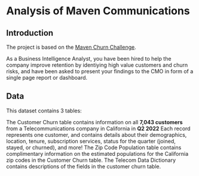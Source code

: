 # Analysis of Maven Communications

## Introduction

The project is based on the [Maven Churn Challenge](https://www.mavenanalytics.io/blog/maven-churn-challenge?utm_source=linkedin&utm_campaign=churnchallengestoke1_li_maven).

As a Business Intelligence Analyst, you have been hired to help the company improve retention by identiying high value customers and churn risks, and have been asked to present your findings to the CMO in form of a single page report or dashboard.

## Data

This dataset contains 3 tables:

The Customer Churn table contains information on all **7,043 customers** from a Telecommunications company in California in **Q2 2022**
Each record represents one customer, and contains details about their demographics, location, tenure, subscription services, status for the quarter (joined, stayed, or churned), and more!
The Zip Code Population table contains complimentary information on the estimated populations for the California zip codes in the Customer Churn table.
The Telecom Data Dictionary contains descriptions of the fields in the customer churn table.
